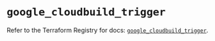 # `google_cloudbuild_trigger`

Refer to the Terraform Registry for docs: [`google_cloudbuild_trigger`](https://registry.terraform.io/providers/hashicorp/google/5.14.0/docs/resources/cloudbuild_trigger).
